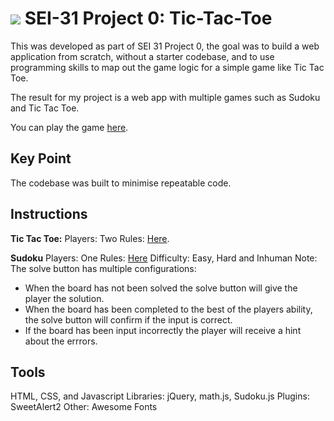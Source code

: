 # ![](/Users/benmuller/Projects/tictactoe/img/ga.png) SEI-31 Project 0: Tic-Tac-Toe

This was developed as part of SEI 31 Project 0, the goal was to build a web application from scratch, without a starter codebase, and to use programming skills to map out the game logic for a simple game like Tic Tac Toe.

The result for my project is a web app with multiple games such as Sudoku and Tic Tac Toe.

You can play the game [here](https://bennnym.github.io/project0/).

## Key Point
The codebase was built to minimise repeatable code. 


## Instructions

**Tic Tac Toe:**
Players: Two
Rules: [Here](https://en.wikipedia.org/wiki/Tic-tac-toe).

**Sudoku**
Players: One
Rules: [Here](https://en.wikipedia.org/wiki/Sudoku)
Difficulty: Easy, Hard and Inhuman
Note: The solve button has multiple configurations:
* When the board has not been solved the solve button will give the player the solution. 
* When the board has been completed to the best of the players ability, the solve button will confirm if the input is correct.
* If the board has been input incorrectly the player will receive a hint about the errrors.

## Tools
HTML, CSS, and Javascript
Libraries: jQuery, math.js, Sudoku.js
Plugins: SweetAlert2
Other: Awesome Fonts